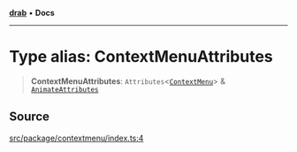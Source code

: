 [**drab**](/docs/README.md) • **Docs**

---

# Type alias: ContextMenuAttributes

> **ContextMenuAttributes**: `Attributes`\<[`ContextMenu`](/docs/classes/ContextMenu.md)\> & [`AnimateAttributes`](/docs/type-aliases/AnimateAttributes.md)

## Source

[src/package/contextmenu/index.ts:4](https://github.com/rossrobino/components/blob/48c98b10e173fadbab032543d3a85f26875ed206/src/package/contextmenu/index.ts#L4)
